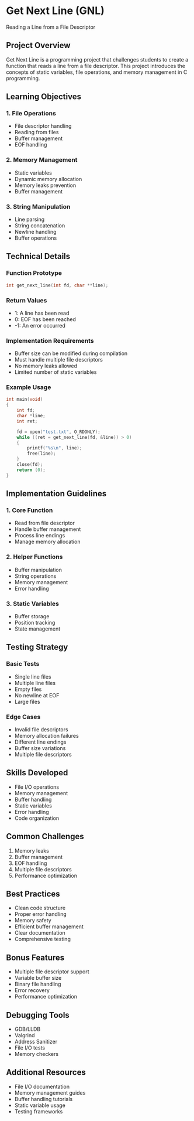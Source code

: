 # Get Next Line (GNL)
Reading a Line from a File Descriptor

## Project Overview
Get Next Line is a programming project that challenges students to create a function that reads a line from a file descriptor. This project introduces the concepts of static variables, file operations, and memory management in C programming.

## Learning Objectives

### 1. File Operations
- File descriptor handling
- Reading from files
- Buffer management
- EOF handling

### 2. Memory Management
- Static variables
- Dynamic memory allocation
- Memory leaks prevention
- Buffer management

### 3. String Manipulation
- Line parsing
- String concatenation
- Newline handling
- Buffer operations

## Technical Details

### Function Prototype
```c
int get_next_line(int fd, char **line);
```

### Return Values
- 1: A line has been read
- 0: EOF has been reached
- -1: An error occurred

### Implementation Requirements
- Buffer size can be modified during compilation
- Must handle multiple file descriptors
- No memory leaks allowed
- Limited number of static variables

### Example Usage
```c
int main(void)
{
    int fd;
    char *line;
    int ret;

    fd = open("test.txt", O_RDONLY);
    while ((ret = get_next_line(fd, &line)) > 0)
    {
        printf("%s\n", line);
        free(line);
    }
    close(fd);
    return (0);
}
```

## Implementation Guidelines

### 1. Core Function
- Read from file descriptor
- Handle buffer management
- Process line endings
- Manage memory allocation

### 2. Helper Functions
- Buffer manipulation
- String operations
- Memory management
- Error handling

### 3. Static Variables
- Buffer storage
- Position tracking
- State management

## Testing Strategy

### Basic Tests
- Single line files
- Multiple line files
- Empty files
- No newline at EOF
- Large files

### Edge Cases
- Invalid file descriptors
- Memory allocation failures
- Different line endings
- Buffer size variations
- Multiple file descriptors

## Skills Developed
- File I/O operations
- Memory management
- Buffer handling
- Static variables
- Error handling
- Code organization

## Common Challenges
1. Memory leaks
2. Buffer management
3. EOF handling
4. Multiple file descriptors
5. Performance optimization

## Best Practices
- Clean code structure
- Proper error handling
- Memory safety
- Efficient buffer management
- Clear documentation
- Comprehensive testing

## Bonus Features
- Multiple file descriptor support
- Variable buffer size
- Binary file handling
- Error recovery
- Performance optimization

## Debugging Tools
- GDB/LLDB
- Valgrind
- Address Sanitizer
- File I/O tests
- Memory checkers

## Additional Resources
- File I/O documentation
- Memory management guides
- Buffer handling tutorials
- Static variable usage
- Testing frameworks 